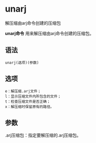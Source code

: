 unarj
===

解压缩由arj命令创建的压缩包


**unarj命令** 用来解压缩由arj命令创建的压缩包。

##  语法

```
unarj(选项)(参数)
```

##  选项

```
e：解压缩.arj文件；
l：显示压缩文件内所包含的文件；
t：检查压缩文件是否正确；
x：解压缩时保留原有的路径。
```

##  参数

.arj压缩包：指定要解压缩的.arj压缩包。


